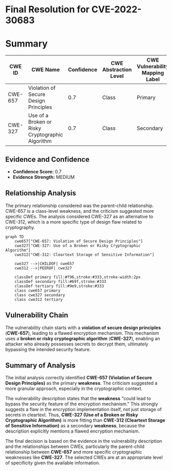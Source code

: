 # Final Resolution for CVE-2022-30683

# Summary
| CWE ID | CWE Name | Confidence | CWE Abstraction Level | CWE Vulnerability Mapping Label | CWE-Vulnerability Mapping Notes |
|---|---|---|---|---|---|
| CWE-657 | Violation of Secure Design Principles | 0.7 | Class | Primary | Allowed |
| CWE-327 | Use of a Broken or Risky Cryptographic Algorithm | 0.7 | Class | Secondary | Allowed-with-Review |

## Evidence and Confidence

*   **Confidence Score:** 0.7
*   **Evidence Strength:** MEDIUM

## Relationship Analysis
The primary relationship considered was the parent-child relationship. CWE-657 is a class-level weakness, and the criticism suggested more specific CWEs. The analysis considered CWE-327 as an alternative to CWE-312, which is a more specific type of design flaw related to cryptography.

```mermaid
graph TD
    cwe657["CWE-657: Violation of Secure Design Principles"]
    cwe327["CWE-327: Use of a Broken or Risky Cryptographic Algorithm"]
    cwe312["CWE-312: Cleartext Storage of Sensitive Information"]

    cwe327 -->|CHILDOF| cwe657
    cwe312 -->|PEEROF| cwe327

    classDef primary fill:#f96,stroke:#333,stroke-width:2px
    classDef secondary fill:#69f,stroke:#333
    classDef tertiary fill:#9e9,stroke:#333
    class cwe657 primary
    class cwe327 secondary
    class cwe312 tertiary
```

## Vulnerability Chain
The vulnerability chain starts with a **violation of secure design principles** (**CWE-657**), leading to a flawed encryption mechanism. This mechanism uses a **broken or risky cryptographic algorithm** (**CWE-327**), enabling an attacker who already possesses secrets to decrypt them, ultimately bypassing the intended security feature.

## Summary of Analysis
The initial analysis correctly identified **CWE-657 (Violation of Secure Design Principles)** as the primary **weakness**. The criticism suggested a more granular approach, especially in the cryptographic context.

The vulnerability description states that the **weakness** "could lead to bypass the security feature of the encryption mechanism." This strongly suggests a flaw in the encryption implementation itself, not just storage of secrets in cleartext. Thus, **CWE-327 (Use of a Broken or Risky Cryptographic Algorithm)** is more fitting than **CWE-312 (Cleartext Storage of Sensitive Information)** as a secondary **weakness**, because the description explicitly mentions a flawed encryption mechanism.

The final decision is based on the evidence in the vulnerability description and the relationships between CWEs, particularly the parent-child relationship between **CWE-657** and more specific cryptographic weaknesses like **CWE-327**. The selected CWEs are at an appropriate level of specificity given the available information.